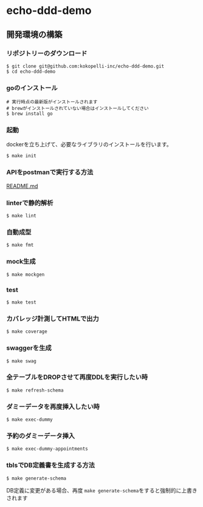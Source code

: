 # echo-ddd-demo

## 開発環境の構築

### リポジトリーのダウンロード

```shell
$ git clone git@github.com:kokopelli-inc/echo-ddd-demo.git
$ cd echo-ddd-demo
```

### goのインストール
```shell
# 実行時点の最新版がインストールされます
# brewがインストールされていない場合はインストールしてください
$ brew install go 
```

### 起動
dockerを立ち上げて、必要なライブラリのインストールを行います。
```shell
$ make init
```

### APIをpostmanで実行する方法
[README.md](postman%2FREADME.md)

### linterで静的解析
```shell
$ make lint
```

### 自動成型
```shell
$ make fmt
```

### mock生成
```shell
$ make mockgen
```

### test
```shell
$ make test
```

### カバレッジ計測してHTMLで出力
```shell
$ make coverage
```

### swaggerを生成
```shell
$ make swag
```

### 全テーブルをDROPさせて再度DDLを実行したい時
```shell
$ make refresh-schema
```

### ダミーデータを再度挿入したい時
```shell
$ make exec-dummy
```

### 予約のダミーデータ挿入
```shell
$ make exec-dummy-appointments
```

### tblsでDB定義書を生成する方法
```shell
$ make generate-schema
```

DB定義に変更がある場合、再度 `make generate-schema`をすると強制的に上書きされます